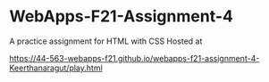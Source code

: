# WebApps-F21-Assignment-4
A practice assignment for HTML with CSS
Hosted at 

<https://44-563-webapps-f21.github.io/webapps-f21-assignment-4-Keerthanaragut/play.html>

